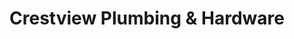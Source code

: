 ---
title: "Crestview Plumbing & Hardware"
url: /crestview/crestview-plumbing-und-hardware/
shop: Eisenwaren
---